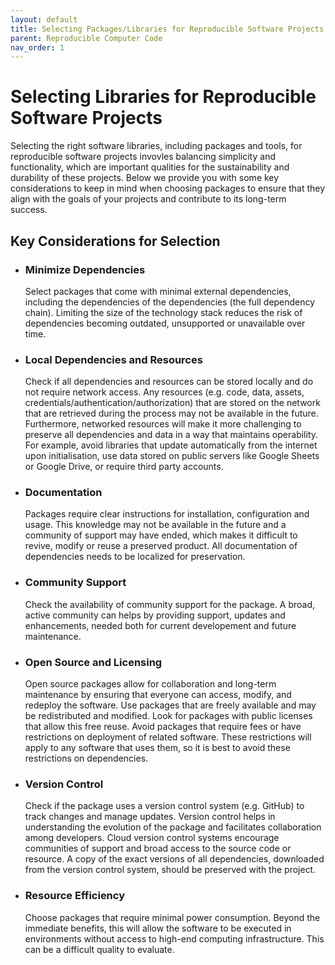 ```yaml
---
layout: default
title: Selecting Packages/Libraries for Reproducible Software Projects
parent: Reproducible Computer Code
nav_order: 1
---
```


# Selecting Libraries for Reproducible Software Projects

Selecting the right software libraries, including packages and tools, for reproducible software projects invovles balancing simplicity and functionality, which are important qualities for the sustainability and durability of these projects. Below we provide you with some key considerations to keep in mind when choosing packages to ensure that they align with the goals of your projects and contribute to its long-term success. 

## Key Considerations for Selection

- ### Minimize Dependencies
    Select packages that come with minimal external dependencies, including the dependencies of the dependencies (the full dependency chain). Limiting the size of the technology stack reduces the risk of dependencies becoming outdated, unsupported or unavailable over time.

- ### Local Dependencies and Resources
    Check if all dependencies and resources can be stored locally and do not require network access. Any resources (e.g. code, data, assets, credentials/authentication/authorization) that are stored on the network that are retrieved during the process may not be available in the future. Furthermore, networked resources will make it more challenging to preserve all dependencies and data in a way that maintains operability. For example, avoid libraries that update automatically from the internet upon initialisation, use data stored on public servers like Google Sheets or Google Drive, or require third party accounts.  

- ### Documentation
    Packages require clear instructions for installation, configuration and usage. This knowledge may not be available in the future and a community of support may have ended, which makes it difficult to revive, modify or reuse a preserved product. All documentation of dependencies needs to be localized for preservation. 

- ### Community Support
    Check the availability of community support for the package. A broad, active community can helps by providing support, updates and enhancements, needed both for current developement and future maintenance.

- ### Open Source and Licensing
    Open source packages allow for collaboration and long-term maintenance by ensuring that everyone can access, modify, and redeploy the software. Use packages that are freely available and may be redistributed and modified. Look for packages with public licenses that allow this free reuse. Avoid packages that require fees or have restrictions on deployment of related software. These restrictions will apply to any software that uses them, so it is best to avoid these restrictions on dependencies.

- ### Version Control
    Check if the package uses a version control system (e.g. GitHub) to track changes and manage updates. Version control helps in understanding the evolution of the package and facilitates collaboration among developers. Cloud version control systems encourage communities of support and broad access to the source code or resource. A copy of the exact versions of all dependencies, downloaded from the version control system, should be preserved with the project.  

- ### Resource Efficiency
    Choose packages that require minimal power consumption. Beyond the immediate benefits, this will allow the software to be executed in environments without access to high-end computing infrastructure. This can be a difficult quality to evaluate.  

